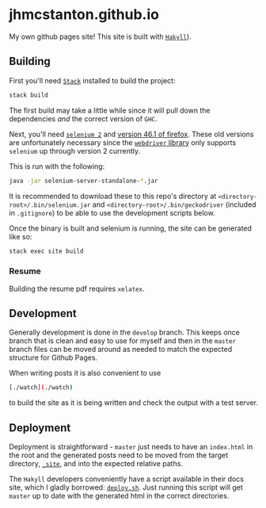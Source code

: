 # jhmcstanton.github.io

My own github pages site! This site is built with [`Hakyll`](https://jaspervdj.be/hakyll/)). 

## Building

First you'll need [`Stack`](https://docs.haskellstack.org/en/stable/README/) installed to build the project:

```sh
stack build
```

The first build may take a little while since it will pull down the dependencies _and_ the correct version of `GHC`. 

Next, you'll need [`selenium 2`](http://selenium-release.storage.googleapis.com/2.53/selenium-server-standalone-2.53.1.jar)
and [version 46.1 of firefox](https://ftp.mozilla.org/pub/firefox/releases/46.0.1/). These old versions are unfortunately necessary since the
[`webdriver` library](http://hackage.haskell.org/package/webdriver) only
supports `selenium` up through version 2 currently.

This is run with the following:

```sh
java -jar selenium-server-standalone-*.jar
```

It is recommended to download these to this repo's directory at
`<directory-root>/.bin/selenium.jar` and
`<directory-root>/.bin/geckodriver` (included in `.gitignore`)
to be able to use the development scripts below.

Once the binary is built and selenium is running,
the site can be generated like so:

```sh
stack exec site build
```

### Resume

Building the resume pdf requires `xelatex`.

## Development

Generally development is done in the `develop` branch. This keeps once branch that is clean and easy to use for myself and then in the `master` branch files can be moved around as needed to match the expected structure for Github Pages.

When writing posts it is also convenient to use 

```sh
[./watch](./watch)
```

to build the site as it is being written and check the output with a test server.

## Deployment

Deployment is straightforward - `master` just needs to have an `index.html` in the root and the generated posts need to be moved from the target directory, [`_site`](./site), and into the expected relative paths.

The `Hakyll` developers conveniently have a script available in their docs site, which I gladly borrowed: [`deploy.sh`](./deploy.sh). Just running this script will get `master` up to date with the generated html in the correct directories. 
